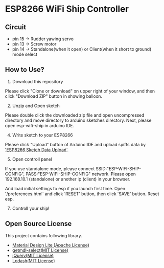 # ESP8266 WiFi Ship Controller

## Circuit

* pin 15 -> Rudder yawing servo
* pin 13 -> Screw motor
* pin 14 -> Standalone(when it open) or Client(when it short to ground) mode select

## How to Use?

1. Download this repository

  Please click "Clone or download" on upper right of your window, and then click "Download ZIP" button in showing balloon.

2. Unzip and Open sketch

  Please double click the downloaded zip file and open uncompressed directory and move directory to arduino sketches directory.
  Next, please open esp-wifi-ship in arduino IDE.

4. Write sketch to your ESP8266

  Please click "Upload" button of Arduino IDE and upload spiffs data by ['ESP8266 Sketch Data Upload'](https://github.com/esp8266/arduino-esp8266fs-plugin).

5. Open controll panel

  If you use standalone mode, please connect SSID:"ESP-WIFI-SHIP-CONFIG", PASS:"ESP-WIFI-SHIP-CONFIG" network.
  Please open 192.168.10.1 (standalone) or another ip (client) in your browser.

  And load initial settings to esp if you launch first time. Open '<IP ADDRESS of ESP>/preferences.html' and click 'RESET' button, then click 'SAVE' button.
  Reset esp.

7. Controll your ship!

## Open Source License

This project contains following library.

* [Material Design Lite (Apache License)](https://getmdl.io/)
* [getmdl-select(MIT License)](http://creativeit.github.io/getmdl-select/)
* [jQuery(MIT License)](https://jquery.com/)
* [Lodash(MIT License)](https://lodash.com/)
